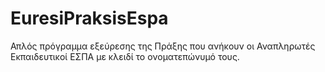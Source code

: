 # EuresiPraksisEspa

Απλός πρόγραμμα εξεύρεσης της Πράξης που ανήκουν οι Αναπληρωτές Εκπαιδευτικοί ΕΣΠΑ με κλειδί το ονοματεπώνυμό τους.
